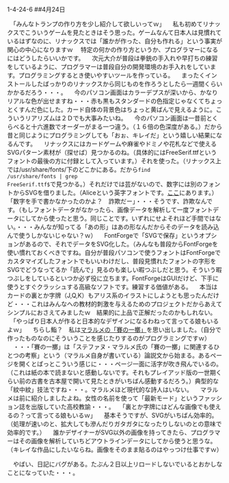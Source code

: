 1-4-24-6
##4月24日

　「みんなトランプの作り方を少し紹介して欲しいってｗ」
　私も初めてリナックスでこういうゲームを見たときはそう思った。ゲームなんて日本人は見慣れているはずなのに、リナックスでは「誰かが作った、自分も作れる」という事実が関心の中心になりますｗ
　特定の何かの作り方というか、プログラマーになるにはどうしたらいいかです。
　次元大介が普段は拳銃の手入れや早打ちの練習をしているように、プログラマーは普段自分の開発環境のお手入れをしています。プログラミングするとき使いやすいツールを作っている。
　まったくインストールしたばっかりのリナックスから同じものを作ろうとしたら一週間くらいかかるだろう・・・。
　今のパソコン画面はカラーデプスが深いから、かなりリアルな色が出せますね・・・赤も黒もスタンダードの色指定じゃなくてちょっとくすんだ色にした。カード自体の背景色はちょっと黄ばんで見えるように。こういうリアリズムは２Ｄでも大事みたいね。
　今のパソコン画面は一昔前とくらべると十六進数でオーダーがまる一つ違う。（１６倍の色深度がある。）だから昔と同じようにプログラミングしても「おぉ、キレイだ」という嬉しい結果になるんです。
　リナックスにはカードゲームや麻雀やドミノや花札などで使えるSVGパターン素材が（探せば）見つかるのね。（具体的にはFreeSerif.ttfというフォントの最後の方に付録として入っています。）それを使った。（リナックス上では/usr/share/fonts/下のどこかにある。だから<code>find /usr/share/fonts | grep FreeSerif.ttf$</code>で見つかる。）それだけでは芸がないので、数字には別のフォントからSVGを借りました。（Aliceという英字フォントです。<a href="https://fonts.google.com/specimen/Alice">ここ</a>にあります。）「数字を手で書かなかったのかよ？　詐欺だー」・・・そうです、詐欺なんです。（もしフォントデータがなかったら、画像データを解析して一度フォントデータにしてから使ったと思う。同じことです。いずれにせよそれほど手間ではない。・・・みんなが知ってる「あの形」はあの形なんだからそのデータを読み込んで使うしかないじゃない？ｗ）
　FontForgeで「SVGで保存」というオプションがあるので、それでデータをSVG化した。（みんなも普段からFontForgeを使い慣れておくべきですね。自分が普段パソコンで使うフォントはFontForgeでカスタマイズしたフォントでもいいわけだし、普段見慣れたフォントの字形をSVGでどうなってるか「読んで」見るのも楽しい暇つぶしだと思う。そういう暇つぶしをしているといつか必ず役に立ちます。FontForgeはGUIだけど、下手に使うとすぐクラッシュする高級なソフトです。練習する価値がある。
　本当はカードの裏とか字牌（J,Q,K）もアリス系のイラストにしようとも思ったんだけど・・・これはみんなへの教材的刺激を与えるためのプロジェクトだからあえてシンプルにおさえてみましたｗ　結果的に上品で正解だったのかもしれない。
　「やっぱり日本人が作ると日本的なデザインになるわねって言ってる娘もいるよｗ」
　ちらし鮨？　私は<a href="https://fr.wikisource.org/wiki/Un_coup_de_d%C3%A9s_jamais_n%E2%80%99abolira_le_hasard/%C3%89dition_Cosmopolis_1897">マラルメの「賽の一擲」</a>を思い出しました。（自分で作ったものなのにそういうことを感じたりするのがプログラミングですｗ）
　・・・「賽の一擲」は「ステファヌ・マラルメ氏の「賽の一擲」に関連するひとつの考察」という（マラルメ自身が書いている）論説文から始まる。あるページを開くとぱっとこういう感じに・・・ページ一面に活字が吹き飛んでいるの。（これは紙の本で読まないと感動しないです。それもプレイアッド版の一世期くらい前の古書を古本屋で開いて見たときがいちばん感動するだろう。）典型的な「紋中紋」技法ですね・・・。マラルメほど現代的な詩人はいない。
　マラルメは前に紹介しましたよね。女性の名前を使って「最新モード」というファッション誌を出版していた高校教諭・・・。
　「裏とか字牌にはどんな画像でも使えるの？って言ってる娘もいるｗ」
　基本そうですが、SVGがいちばん効率的。（処理が速いのと、拡大しても滲んだりガタガタになったりしないのとの意味で効率的です。）
　誰かデザイナーがSVG以外の画像を持ってきたら、プログラマーはその画像を解析していちどアウトラインデータにしてから使うと思うな。（キレイな作品にしたいならね。画像をそのまま貼るのはやっつけ仕事ですｗ）

　やばい、日記にバグがある。たぶん２日以上リロードしないでいるとおかしなことになっていた・・・。

